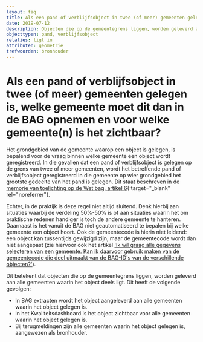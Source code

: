 ```yaml
---
layout: faq
title: Als een pand of verblijfsobject in twee (of meer) gemeenten gelegen is&comma; welke gemeente moet dit dan in de BAG opnemen en voor welke gemeente(n) is het zichtbaar?
date: 2019-07-12
description: Objecten die op de gemeentegrens liggen, worden geleverd aan alle gemeenten waarin het object deels ligt.
objecttypen: pand, verblijfsobject
relaties: ligt in
attributen: geometrie
trefwoorden: bronhouder
---
```


# Als een pand of verblijfsobject in twee (of meer) gemeenten gelegen is, welke gemeente moet dit dan in de BAG opnemen en voor welke gemeente(n) is het zichtbaar?

Het grondgebied van de gemeente waarop een object is gelegen, is bepalend voor de vraag binnen welke gemeente een object wordt geregistreerd. In die gevallen dat een pand of verblijfsobject is gelegen op de grens van twee of meer gemeenten, wordt het betreffende pand of verblijfsobject geregistreerd in die gemeente op wier grondgebied het grootste gedeelte van het pand is gelegen. Dit staat beschreven in de [memorie van toelichting op de Wet bag, artikel 6](https://zoek.officielebekendmakingen.nl/kst-30968-3.html#IDASUDFB){:target="_blank" rel="noreferrer"}.

Echter, in de praktijk is deze regel niet altijd sluitend. Denk hierbij aan situaties waarbij de verdeling 50%-50% is of aan situaties waarin het om praktische redenen handiger is toch de andere gemeente te hanteren.
<br>Daarnaast is het vanuit de BAG niet geautomatiseerd te bepalen bij welke gemeente een object hoort. Ook de gemeentecode is hierin niet leidend: een object kan tussentijds gewijzigd zijn, maar de gemeentecode wordt dan niet aangepast (zie hiervoor ook het artikel ['Ik wil graag alle gegevens selecteren van een gemeente. Kan ik daarvoor gebruik maken van de gemeentecode die deel uitmaakt van de BAG-ID's van de verschillende objecten?']({{-site.baseurl-}}/artikelen/ik-wil-graag-alle-gegevens-selecteren-van-een-gemeente-kan-ik-daarvoor-gebruik-maken-van-de-gemeentecode-die-deel-uitmaakt-van-de-bag-ids-van-de-verschillende-objecten)).

Dit betekent dat objecten die op de gemeentegrens liggen, worden geleverd aan alle gemeenten waarin het object deels ligt.
Dit heeft de volgende gevolgen:
-	In BAG extracten wordt het object aangeleverd aan alle gemeenten waarin het object gelegen is.
-	In het Kwaliteitsdashboard is het object zichtbaar voor alle gemeenten waarin het object gelegen is.
-	Bij terugmeldingen zijn alle gemeenten waarin het object gelegen is, aangewezen als bronhouder.
